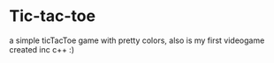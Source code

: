 # Tic-tac-toe
a simple ticTacToe game with pretty colors, also is my first videogame created inc c++ :) 

